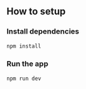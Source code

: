 ## How to setup

### Install dependencies

```bash
npm install
```
### Run the app

```bash
npm run dev
```
